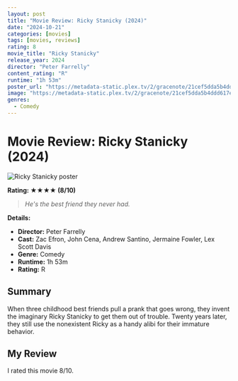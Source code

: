 ```yaml
---
layout: post
title: "Movie Review: Ricky Stanicky (2024)"
date: "2024-10-21"
categories: [movies]
tags: [movies, reviews]
rating: 8
movie_title: "Ricky Stanicky"
release_year: 2024
director: "Peter Farrelly"
content_rating: "R"
runtime: "1h 53m"
poster_url: "https://metadata-static.plex.tv/2/gracenote/21cef5dda5b4ddd617ec786b3f20465e.jpg"
image: "https://metadata-static.plex.tv/2/gracenote/21cef5dda5b4ddd617ec786b3f20465e.jpg"
genres: 
  - Comedy
---
```


# Movie Review: Ricky Stanicky (2024)


<div class="movie-poster">
  <img src="https://metadata-static.plex.tv/2/gracenote/21cef5dda5b4ddd617ec786b3f20465e.jpg" alt="Ricky Stanicky poster" />
</div>


**Rating: ★★★★ (8/10)**


> *He's the best friend they never had.*


**Details:**
- **Director:** Peter Farrelly
- **Cast:** Zac Efron, John Cena, Andrew Santino, Jermaine Fowler, Lex Scott Davis
- **Genre:** Comedy
- **Runtime:** 1h 53m
- **Rating:** R

## Summary

When three childhood best friends pull a prank that goes wrong, they invent the imaginary Ricky Stanicky to get them out of trouble. Twenty years later, they still use the nonexistent Ricky as a handy alibi for their immature behavior.

## My Review

I rated this movie 8/10.


